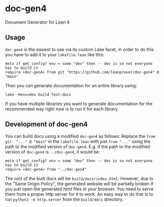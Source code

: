 # doc-gen4
Document Generator for Lean 4

## Usage
`doc-gen4` is the easiest to use via its custom Lake facet, in order
to do this you have to add it to your `lakefile.lean` like this:
```
meta if get_config? env = some "dev" then -- dev is so not everyone has to build it
require «doc-gen4» from git "https://github.com/leanprover/doc-gen4" @ "main"
```
Then you can generate documentation for an entire library using:
```
lake -Kenv=dev build Test:docs
```
If you have multiple libraries you want to generate documentation for
the recommended way right now is to run it for each library.

## Development of doc-gen4
You can build docs using a modified `doc-gen4` as follows:  Replace the `from git  "..." @ "main"` in the `lakefile.lean` with just `from "..."` using the path to the modified version of `doc-gen4`.  E.g. if the
path to the modified version of `doc-gen4` is `../doc-gen4`, it would be:
```
meta if get_config? env = some "dev" then -- dev is so not everyone has to build it
require «doc-gen4» from "../doc-gen4"
```

The root of the built docs will be `build/docs/index.html`.  However, due to the "Same Origin Policy", the
generated website will be partially broken if you just open the generated html files in your browser.  You
need to serve them from a proper http server for it to work.  An easy way to do that is to run 
`python3 -m http.server` from the `build/docs` directory.